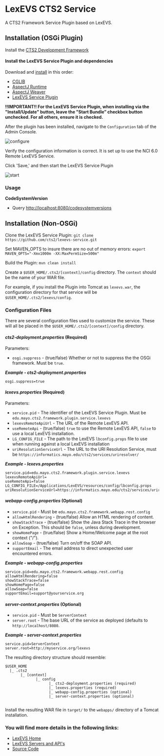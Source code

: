 LexEVS CTS2 Service
===================

A CTS2 Framework Service Plugin based on LexEVS.

## Installation (OSGi Plugin)
Install the [CTS2 Development Framework](http://informatics.mayo.edu/cts2/framework/installation/)

#### Install the LexEVS Service Plugin and dependencies
Download and [install](http://informatics.mayo.edu/cts2/framework/installing-a-service-plugin/) in this order:
* [CGLIB](http://ebr.springsource.com/repository/app/bundle/version/download?name=com.springsource.net.sf.cglib&version=2.2.0&type=binary)
* [AspectJ Runtime](http://ebr.springsource.com/repository/app/bundle/version/download?name=com.springsource.org.aspectj.runtime&version=1.7.1.RELEASE&type=binary)
* [AspectJ Weaver](http://ebr.springsource.com/repository/app/bundle/version/download?name=com.springsource.org.aspectj.weaver&version=1.7.1.RELEASE&type=binary)
* [LexEVS Service Plugin](http://informatics.mayo.edu/maven/content/repositories/snapshots/edu/mayo/cts2/framework/lexevs-service/0.1.0-SNAPSHOT/lexevs-service-0.1.0-20130506.181320-2.jar)

__!!IMPORTANT!! For the LexEVS Service Plugin, when installing via the "Install/Update" button, leave the "Start Bundle” checkbox button unchecked. For all others, ensure it is checked.__

After the plugin has been installed, navigate to the ```Configuration``` tab of the Admin Console. 

![configure](http://informatics.mayo.edu/cts2/framework/wp-content/uploads/2013/05/config-lexevs-plugin.png)

Verify the configuration information is correct. It is set up to use the NCI 6.0 Remote LexEVS Service.

Click 'Save,' and then start the LexEVS Service Plugin

![start](http://informatics.mayo.edu/cts2/framework/wp-content/uploads/2013/05/start-lexevs-plugin.png)

### Usage
__CodeSystemVersion__ 
* Query [http://localhost:8080/codesystemversions](http://localhost:8080/codesystemversions)

## Installation (Non-OSGi)
Clone the LexEVS Service Plugin: ```git clone https://github.com/cts2/lexevs-service.git```

Set MAVEN_OPTS to insure there are no out of memory errors: ```export MAVEN_OPTS="-Xmx1000m -XX:MaxPermSize=500m"```

Build the Plugin: ```mvn clean install```

Create a ```$USER_HOME/.cts2/[context]/config``` directory.
The ```context``` should be the name of your WAR file.

For example, if you install the Plugin into Tomcat as ```lexevs.war```, the configuration directory for that service will be ```$USER_HOME/.cts2/lexevs/config```.

### Configuration Files
There are several configuration files used to customize the service.
These will all be placed in the ```$USER_HOME/.cts2/[context]/config``` directory.

#### _cts2-deployment.properties_ (Required)
Parameters:
* ```osgi.suppress``` - (true/false) Whether or not to suppress the the OSGi framework. Must be ```true```.

___Example - cts2-deployment.properties___
```
osgi.suppress=true
```

#### _lexevs.properties_ (Required)
Parameters:
* ```service.pid``` - The identifier of the LexEVS Service Plugin. Must be ```edu.mayo.cts2.framework.plugin.service.lexevs```
* ```lexevsRemoteApiUrl``` - The URL of the Remote LexEVS API.
* ```useRemoteApi``` - (true/false) ```true``` to use the Remote LexEVS API, ```false``` to use a local LexEVS installation.
* ```LG_CONFIG_FILE``` - The path to the LexEVS ```lbconfig.props``` file to use when running against a local LexEVS installation
* ```uriResolutionServiceUrl``` - The URL to the URI Resolution Service, must be ```https://informatics.mayo.edu/cts2/services/uriresolver/```

___Example - lexevs.properties___
```
service.pid=edu.mayo.cts2.framework.plugin.service.lexevs
lexevsRemoteApiUrl=
useRemoteApi=false
LG_CONFIG_FILE=/Applications/LexEVS/resources/config/lbconfig.props
uriResolutionServiceUrl=https://informatics.mayo.edu/cts2/services/uriresolver/
```

#### _webapp-config.properties_ (Optional)
* ```service.pid``` - Must be ```edu.mayo.cts2.framework.webapp.rest.config```
* ```allowHtmlRendering``` - (true/false) Allow an HTML rendering of content.
* ```showStackTrace``` - (true/false) Show the Java Stack Trace in the browser on Exception. This should be ```false```, unless during development.
* ```showHomePage``` - (true/false) Show a Home/Welcome page at the root context ("/").
* ```allowSoap``` - (true/false) Turn on/off the SOAP API.
* ```supportEmail``` - The email address to direct unexpected user encountered errors.

___Example - webapp-config.properties___
```
service.pid=edu.mayo.cts2.framework.webapp.rest.config
allowHtmlRendering=false
showStackTrace=false
showHomePage=false
allowSoap=false
supportEmail=support@yourservice.org
```

#### _server-context.properties_ (Optional)
* ```service.pid``` - Must be ```ServerContext```
* ```server.root``` - The base URL of the service as deployed (defaults to ```http://localhost/8080```.

___Example - server-context.properties___
```
service.pid=ServerContext
server.root=http://myservice.org/lexevs
```

The resulting directory structure should resemble:

```
$USER_HOME
  |_ .cts2
       |_ [context]
              |_ config
                    |_ cts2-deployment.properties (required)
                    |_ lexevs.properties (required)
                    |_ webapp-config.properties (optional)
                    |_ server-context.properties (optional)


```

Install the resulting WAR file in ```target/``` to the ```webapps/``` directory of a Tomcat installation.


### You will find more details in the following links:
* [LexEVS Home](https://tracker.nci.nih.gov/browse/LEXEVS)
* [LexEVS Servers and API's](https://wiki.nci.nih.gov/x/0BwhAQ)
* [Source Code](https://github.com/NCIP/lexevs-service>)


